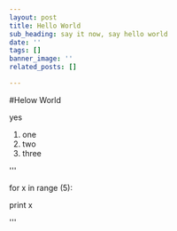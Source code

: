 ```yaml
---
layout: post
title: Hello World
sub_heading: say it now, say hello world
date: ''
tags: []
banner_image: ''
related_posts: []

---
```

\#Helow World

yes

1. one
2. two
3. three

''' 

for x in range (5):

print x

'''